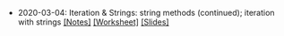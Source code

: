 * 2020-03-04: Iteration & Strings: string methods (continued); iteration with strings [[Notes]](2020-03-04.notes.html) [[Worksheet]](2020-03-04.worksheet.html) [[Slides]](2020-03-04.slides.html)
